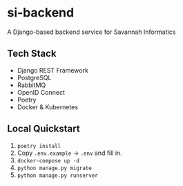 # si-backend

A Django-based backend service for Savannah Informatics 

## Tech Stack
- Django REST Framework
- PostgreSQL
- RabbitMQ
- OpenID Connect
- Poetry
- Docker & Kubernetes

## Local Quickstart
1. `poetry install`
2. Copy `.env.example` → `.env` and fill in.
3. `docker-compose up -d`
4. `python manage.py migrate`
5. `python manage.py runserver`
